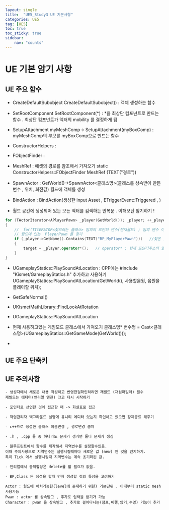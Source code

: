 ```yaml
---
layout: single
title:  "UE5_Study3 UE 기본사항"
categories: UE5
tag: [UE5]
toc: true
toc_sticky: true
sidebar:
    nav: "counts"
---
```




# UE 기본 암기 사항

## UE 주요 함수

- CreateDefaultSubobject
CreateDefaultSubobject<component>() : 객체 생성하는 함수

- SetRootComponent
SetRootComponent(*) : *을 최상단 컴포넌트로 만드는 함수 . 최상단 컴포넌트가 액터의 mobility 를 결정하게 됨 

- SetupAttachment
myMeshComp-> SetupAttachment(myBoxComp) : myMeshComp의 부모를 myBoxComp으로 만드는 함수

- ConstructorHelpers :

- FObjectFinder : 

- MeshRef : 에셋의 경로를 참조해서 가져오기 
static ConstructorHelpers::FObjectFinder<UStaticMesh> MeshRef (TEXT("경로"))

- SpawnActor : GetWorld()->SpawnActor<클래스명>(클래스를 상속받아 만든 변수 , 위치, 회전값)
월드에 객체를 생성 

- BindAction : BindAction(생성한 input Asset , ETriggerEvent::Triggered , )

- 월드 공간에 생성되어 있는 모든 액터를 검색하는 반복문 . 이해보단 암기하기 !

 
```cpp
for (TActorIterator<APlayerPawn> _player(GetWorld()); _player; ++_player) //특정 class를 찾는 구문 암기하기 
{
    //  for(TItERATOR<찾으려는 클래스> 임의의 포인터 변수(현재월드) ; 임의 변수 이름;++임의 변수 )
	// 월드에 있는  PlayerPawn 를 찾기
	if (_player->GetName().Contains(TEXT("BP_MyPlayerPawn")))	//찾은 _player의 이름이 BP_MyPlayerPawn을 포함하고 있다면 
	{
		target = _player.operator*();	// operator* : 현재 포인터주소의 알맞는 액터를 반환한다
	}
}
```

- UGameplayStatics::PlaySoundAtLocation  : 
CPP에는 #include "Kismet/GameplayStatics.h" 추가하고 사용하기
UGameplayStatics::PlaySoundAtLocation(GetWorld(), 사용할음원, 음원을 플레이할 위치);

- GetSafeNormal()

- UKismetMathLibrary::FindLookAtRotation

- UGameplayStatics::PlaySoundAtLocation

- 현재 사용하고있는 게임모드 클래스에서 가져오기 
클래스명* 변수명 = Cast<클래스명>(UGameplayStatics::GetGameMode(GetWorld()));

-


## UE 주요 단축키

## UE 주의사항

    - 생성자에서 새로운 내용 작성하고 반영한걸확인하려면 재빌드 (재컴파일러) 필수
    재빌드는 에디터(언리얼 엔진) 끄고 다시 시작하기 

    - 포인터로 선언한 것에 접근할 때 -> 화살표로 접근

    - 작업관리자 백그라운드 실행에 유니티 에디터 있는지 확인하고 있으면 장제종료 해주기 

    - c++으로 생성한 클래스 이름변경 , 경로변경 금지

    - .h , .cpp 둘 중 하나라도 문제가 생기면 둘다 문제가 생김

    - 블루프린트에서 함수를 제작해서 지역변수를 설정할수있음.  
    이때 주의사항으로 지역변수는 실행시킬때마다 새로운 값 (new) 인 것을 인지하기.  
    특히 Tick 에서 실행시킬때 지역변수는 계속 초기화된 값. 

    - 언리얼에서 동적할당은 delete를 할 필요가 없음.

    - BP,Class 든 생성을 할때 먼저 생성할 것의 특성을 고려하기

    Actor : 월드에 배치가능한(level에 존재하기 위한) 기본단위 . 이때부터 static mesh 사용가능 
    Pwan : actor 를 상속받고 , 추가로 입력을 받기가 가능
    Character : pwan 을 상속받고 , 추가로 걸어다니는(점프,비행,앉기,수영) 기능이 추가 